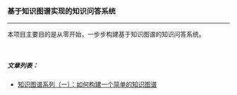### 基于知识图谱实现的知识问答系统

___

本项目主要目的是从零开始，一步步构建基于知识图谱的知识问答系统。

<br/>

##### 文章列表：

* [知识图谱系列（一）：如何构建一个简单的知识图谱]("https://github.com/JesseYule/KnowledgeGraphBeginner")

